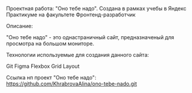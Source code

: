 Проектная работа: "Оно тебе надо". Создана в рамках учебы в Яндекс Практикуме на факультете Фронтенд-разработчик

Описание:

"Оно тебе надо" - это однастраничный сайт, предназначеный для просмотра на большом мониторе.

Технологии используемые для создания данного сайта:

Git
Figma
Flexbox
Grid Layout

Cсылка нп проект "Оно тебе надо": https://github.com/KhrabrovaAlina/ono-tebe-nado.git



